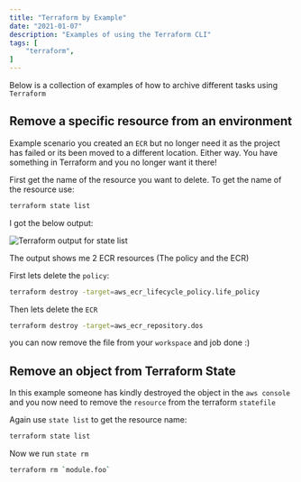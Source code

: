 ```yaml
---
title: "Terraform by Example"
date: "2021-01-07"
description: "Examples of using the Terraform CLI"
tags: [
    "terraform",
]
---
```


Below is a collection of examples of how to archive different tasks using `Terraform`

## Remove a specific resource from an environment

Example scenario you created an `ECR` but no longer need it as the project has failed or its been moved to a different location. Either way. You have something in Terraform and you no longer want it there!

First get the name of the resource you want to delete. To get the name of the resource use:

``` bash
terraform state list
```

I got the below output:

![Terraform output for state list](/terraform-by-example/terraform01.PNG)

The output shows me 2 ECR resources (The policy and the ECR)

First lets delete the `policy`:

``` bash
terraform destroy -target=aws_ecr_lifecycle_policy.life_policy
```

Then lets delete the `ECR`

``` bash
terraform destroy -target=aws_ecr_repository.dos
```

you can now remove the file from your `workspace` and job done :)

## Remove an object from Terraform State

In this example someone has kindly destroyed the object in the `aws console` and you now need to remove the `resource` from the terraform `statefile`

Again use `state list` to get the resource name:

``` bash
terraform state list
```

Now we run `state rm`

``` bash
terraform rm `module.foo`
```
